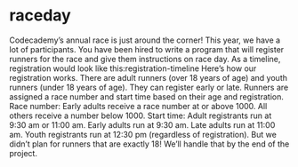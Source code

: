 # raceday
Codecademy’s annual race is just around the corner! This year, we have a lot of participants. You have been hired to write a program that will register runners for the race and give them instructions on race day.  As a timeline, registration would look like this:registration-timeline  Here’s how our registration works. There are adult runners (over 18 years of age) and youth runners (under 18 years of age). They can register early or late. Runners are assigned a race number and start time based on their age and registration.  Race number:  Early adults receive a race number at or above 1000. All others receive a number below 1000. Start time:  Adult registrants run at 9:30 am or 11:00 am. Early adults run at 9:30 am. Late adults run at 11:00 am. Youth registrants run at 12:30 pm (regardless of registration). But we didn’t plan for runners that are exactly 18! We’ll handle that by the end of the project.

